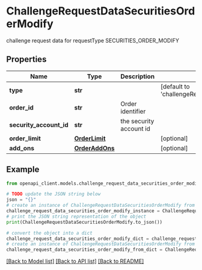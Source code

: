 # ChallengeRequestDataSecuritiesOrderModify

challenge request data for requestType SECURITIES_ORDER_MODIFY

## Properties

Name | Type | Description | Notes
------------ | ------------- | ------------- | -------------
**type** | **str** |  | [default to 'challengeRequestDataSecuritiesOrderModify']
**order_id** | **str** | Order identifier | 
**security_account_id** | **str** | the security account id | 
**order_limit** | [**OrderLimit**](OrderLimit.md) |  | [optional] 
**add_ons** | [**OrderAddOns**](OrderAddOns.md) |  | [optional] 

## Example

```python
from openapi_client.models.challenge_request_data_securities_order_modify import ChallengeRequestDataSecuritiesOrderModify

# TODO update the JSON string below
json = "{}"
# create an instance of ChallengeRequestDataSecuritiesOrderModify from a JSON string
challenge_request_data_securities_order_modify_instance = ChallengeRequestDataSecuritiesOrderModify.from_json(json)
# print the JSON string representation of the object
print(ChallengeRequestDataSecuritiesOrderModify.to_json())

# convert the object into a dict
challenge_request_data_securities_order_modify_dict = challenge_request_data_securities_order_modify_instance.to_dict()
# create an instance of ChallengeRequestDataSecuritiesOrderModify from a dict
challenge_request_data_securities_order_modify_from_dict = ChallengeRequestDataSecuritiesOrderModify.from_dict(challenge_request_data_securities_order_modify_dict)
```
[[Back to Model list]](../README.md#documentation-for-models) [[Back to API list]](../README.md#documentation-for-api-endpoints) [[Back to README]](../README.md)


